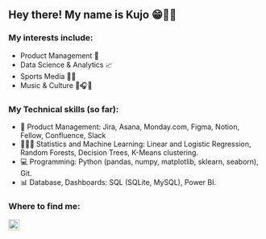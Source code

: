 ## Hey there! My name is Kujo 😁🤙🏿

### My interests include:
- Product Management 📱
- Data Science & Analytics 📈
- Sports Media 🏀🥊
- Music & Culture 🥁🎧🎼

### My Technical skills (so far):
- 📱 Product Management: Jira, Asana, Monday.com, Figma, Notion, Fellow, Confluence, Slack
- 👨🏿‍💻 Statistics and Machine Learning: Linear and Logistic Regression, Random Forests, Decision Trees, K-Means clustering.
- 💻 Programming: Python (pandas, numpy, matplotlib, sklearn, seaborn), Git.
- 📊 Database, Dashboards: SQL (SQLite, MySQL), Power BI.

### Where to find me:
[<img align="left" alt="Kujo Adu | LinkedIn" width="22px" src="https://cdn.jsdelivr.net/npm/simple-icons@v3/icons/linkedin.svg" />][linkedin]

<br />


</details>

[linkedin]: https://linkedin.com/in/kujo-adu

